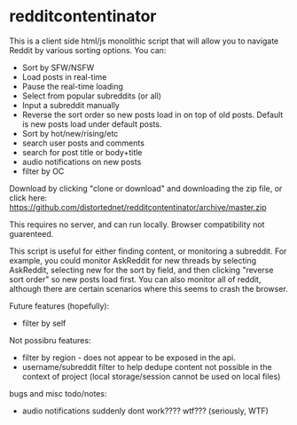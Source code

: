 # redditcontentinator

This is a client side html/js monolithic script that will allow you to navigate Reddit by various sorting options. You can:
 - Sort by SFW/NSFW
 - Load posts in real-time
 - Pause the real-time loading
 - Select from popular subreddits (or all)
 - Input a subreddit manually
 - Reverse the sort order so new posts load in on top of old posts. Default is new posts load under default posts.
 - Sort by hot/new/rising/etc
 - search user posts and comments
 - search for post title or body+title
 - audio notifications on new posts
 - filter by OC
 
Download by clicking "clone or download" and downloading the zip file, or click here: https://github.com/distortednet/redditcontentinator/archive/master.zip

This requires no server, and can run locally. Browser compatibility not guarenteed.

This script is useful for either finding content, or monitoring a subreddit. For example, you could monitor AskReddit for new threads by selecting AskReddit, selecting new for the sort by field, and then clicking "reverse sort order" so new posts load first. You can also monitor all of reddit, although there are certain scenarios where this seems to crash the browser.


Future features (hopefully):
 - filter by self
 
 Not possibru features:
 - filter by region - does not appear to be exposed in the api.
 - username/subreddit filter to help dedupe content not possible in the context of project (local storage/session cannot be used on local files)

bugs and misc todo/notes:
- audio notifications suddenly dont work???? wtf??? (seriously, WTF)
